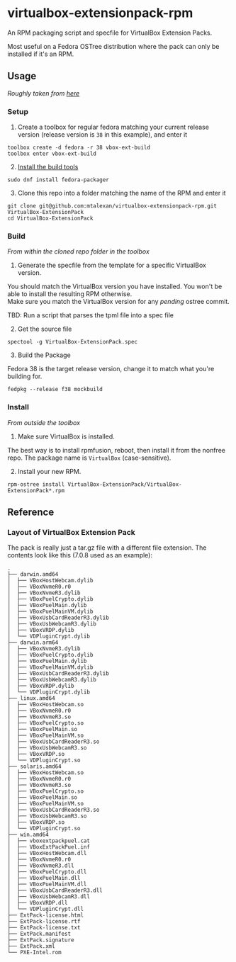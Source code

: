 # virtualbox-extensionpack-rpm
An RPM packaging script and specfile for VirtualBox Extension Packs.

Most useful on a Fedora OSTree distribution where the pack can only be installed if it's an RPM.  


## Usage

_Roughly taken from [here](https://docs.fedoraproject.org/en-US/package-maintainers/Packaging_Tutorial_GNU_Hello/)_

### Setup

1. Create a toolbox for regular fedora matching your current release version (release version is `38` in this example), and enter it

```
toolbox create -d fedora -r 38 vbox-ext-build
toolbox enter vbox-ext-build
```

2. [Install the build tools](https://docs.fedoraproject.org/en-US/package-maintainers/Installing_Packager_Tools/)

```
sudo dnf install fedora-packager
```

3. Clone this repo into a folder matching the name of the RPM and enter it

```
git clone git@github.com:mtalexan/virtualbox-extensionpack-rpm.git VirtualBox-ExtensionPack
cd VirtualBox-ExtensionPack
```

### Build

_From within the cloned repo folder in the toolbox_


1. Generate the specfile from the template for a specific VirtualBox version.  

You should match the VirtualBox version you have installed.  You won't be able to install the resulting RPM otherwise.  
Make sure you match the VirtualBox version for any _pending_ ostree commit.  

TBD: Run a script that parses the tpml file into a spec file  

2. Get the source file

```
spectool -g VirtualBox-ExtensionPack.spec
```

3. Build the Package

Fedora 38 is the target release version, change it to match what you're building for.
```
fedpkg --release f38 mockbuild
```

### Install

_From outside the toolbox_

1. Make sure VirtualBox is installed.  

The best way is to install rpmfusion, reboot, then install it from the nonfree repo.  The package name is `VirtualBox` (case-sensitive).

2. Install your new RPM.

```
rpm-ostree install VirtualBox-ExtensionPack/VirtualBox-ExtensionPack*.rpm
```



## Reference
### Layout of VirtualBox Extension Pack

The pack is really just a tar.gz file with a different file extension.  The contents look like this (7.0.8 used as an example):
```
.
├── darwin.amd64
│  ├── VBoxHostWebcam.dylib
│  ├── VBoxNvmeR0.r0
│  ├── VBoxNvmeR3.dylib
│  ├── VBoxPuelCrypto.dylib
│  ├── VBoxPuelMain.dylib
│  ├── VBoxPuelMainVM.dylib
│  ├── VBoxUsbCardReaderR3.dylib
│  ├── VBoxUsbWebcamR3.dylib
│  ├── VBoxVRDP.dylib
│  └── VDPluginCrypt.dylib
├── darwin.arm64
│  ├── VBoxNvmeR3.dylib
│  ├── VBoxPuelCrypto.dylib
│  ├── VBoxPuelMain.dylib
│  ├── VBoxPuelMainVM.dylib
│  ├── VBoxUsbCardReaderR3.dylib
│  ├── VBoxUsbWebcamR3.dylib
│  ├── VBoxVRDP.dylib
│  └── VDPluginCrypt.dylib
├── linux.amd64
│  ├── VBoxHostWebcam.so
│  ├── VBoxNvmeR0.r0
│  ├── VBoxNvmeR3.so
│  ├── VBoxPuelCrypto.so
│  ├── VBoxPuelMain.so
│  ├── VBoxPuelMainVM.so
│  ├── VBoxUsbCardReaderR3.so
│  ├── VBoxUsbWebcamR3.so
│  ├── VBoxVRDP.so
│  └── VDPluginCrypt.so
├── solaris.amd64
│  ├── VBoxHostWebcam.so
│  ├── VBoxNvmeR0.r0
│  ├── VBoxNvmeR3.so
│  ├── VBoxPuelCrypto.so
│  ├── VBoxPuelMain.so
│  ├── VBoxPuelMainVM.so
│  ├── VBoxUsbCardReaderR3.so
│  ├── VBoxUsbWebcamR3.so
│  ├── VBoxVRDP.so
│  └── VDPluginCrypt.so
├── win.amd64
│  ├── vboxextpackpuel.cat
│  ├── VBoxExtPackPuel.inf
│  ├── VBoxHostWebcam.dll
│  ├── VBoxNvmeR0.r0
│  ├── VBoxNvmeR3.dll
│  ├── VBoxPuelCrypto.dll
│  ├── VBoxPuelMain.dll
│  ├── VBoxPuelMainVM.dll
│  ├── VBoxUsbCardReaderR3.dll
│  ├── VBoxUsbWebcamR3.dll
│  ├── VBoxVRDP.dll
│  └── VDPluginCrypt.dll
├── ExtPack-license.html
├── ExtPack-license.rtf
├── ExtPack-license.txt
├── ExtPack.manifest
├── ExtPack.signature
├── ExtPack.xml
└── PXE-Intel.rom
```